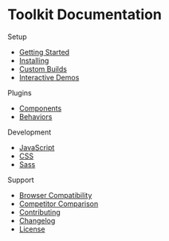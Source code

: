 # Toolkit Documentation #

Setup
* [Getting Started](setup/getting-started.md)
* [Installing](setup/installing.md)
* [Custom Builds](setup/custom-builds.md)
* [Interactive Demos](setup/demos.md)

Plugins
* [Components](components/index.md)
* [Behaviors](behaviors/index.md)

Development
* [JavaScript](development/js/index.md)
* [CSS](development/css/index.md)
* [Sass](development/sass/index.md)

Support
* [Browser Compatibility](support/compatibility.md)
* [Competitor Comparison](support/comparison.md)
* [Contributing](support/contributing.md)
* [Changelog](support/changelog.md)
* [License](support/license.md)
